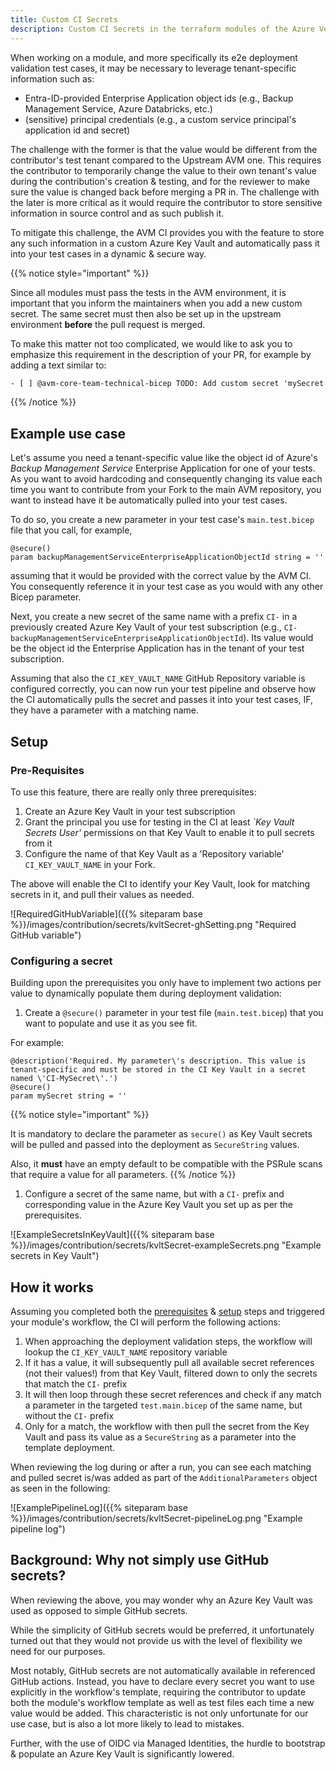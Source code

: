 ```yaml
---
title: Custom CI Secrets
description: Custom CI Secrets in the terraform modules of the Azure Verified Modules (AVM) program
---
```


When working on a module, and more specifically its e2e deployment validation test cases, it may be necessary to leverage tenant-specific information such as:

- Entra-ID-provided Enterprise Application object ids (e.g., Backup Management Service, Azure Databricks, etc.)
- (sensitive) principal credentials (e.g., a custom service principal's application id and secret)

The challenge with the former is that the value would be different from the contributor's test tenant compared to the Upstream AVM one. This requires the contributor to temporarily change the value to their own tenant's value during the contribution's creation & testing, and for the reviewer to make sure the value is changed back before merging a PR in.
The challenge with the later is more critical as it would require the contributor to store sensitive information in source control and as such publish it.

To mitigate this challenge, the AVM CI provides you with the feature to store any such information in a custom Azure Key Vault and automatically pass it into your test cases in a dynamic & secure way.

{{% notice style="important" %}}

Since all modules must pass the tests in the AVM environment, it is important that you inform the maintainers when you add a new custom secret. The same secret must then also be set up in the upstream environment **before** the pull request is merged.

To make this matter not too complicated, we would like to ask you to emphasize this requirement in the description of your PR, for example by adding a text similar to:

```txt
- [ ] @avm-core-team-technical-bicep TODO: Add custom secret 'mySecret' to AVM CI
```

{{% /notice %}}

## Example use case

Let's assume you need a tenant-specific value like the object id of Azure's _Backup Management Service_ Enterprise Application for one of your tests. As you want to avoid hardcoding and consequently changing its value each time you want to contribute from your Fork to the main AVM repository, you want to instead have it be automatically pulled into your test cases.

To do so, you create a new parameter in your test case's `main.test.bicep` file that you call, for example,

```bicep
@secure()
param backupManagementServiceEnterpriseApplicationObjectId string = ''

```

assuming that it would be provided with the correct value by the AVM CI. You consequently reference it in your test case as you would with any other Bicep parameter.

Next, you create a new secret of the same name with a prefix `CI-` in a previously created Azure Key Vault of your test subscription (e.g., `CI-backupManagementServiceEnterpriseApplicationObjectId`). Its value would be the object id the Enterprise Application has in the tenant of your test subscription.

Assuming that also the `CI_KEY_VAULT_NAME` GitHub Repository variable is configured correctly, you can now run your test pipeline and observe how the CI automatically pulls the secret and passes it into your test cases, IF, they have a parameter with a matching name.

## Setup

### Pre-Requisites

To use this feature, there are really only three prerequisites:

1. Create an Azure Key Vault in your test subscription
1. Grant the principal you use for testing in the CI at least _`Key Vault Secrets User'_ permissions on that Key Vault to enable it to pull secrets from it
1. Configure the name of that Key Vault as a 'Repository variable' `CI_KEY_VAULT_NAME` in your Fork.

The above will enable the CI to identify your Key Vault, look for matching secrets in it, and pull their values as needed.

![RequiredGitHubVariable]({{% siteparam base %}}/images/contribution/secrets/kvltSecret-ghSetting.png "Required GitHub variable")

### Configuring a secret

Building upon the prerequisites you only have to implement two actions per value to dynamically populate them during deployment validation:

1. Create a `@secure()` parameter in your test file (`main.test.bicep`) that you want to populate and use it as you see fit.

  For example:

  ```bicep
  @description('Required. My parameter\'s description. This value is tenant-specific and must be stored in the CI Key Vault in a secret named \'CI-MySecret\'.')
  @secure()
  param mySecret string = ''
  ```

  {{% notice style="important" %}}

  It is mandatory to declare the parameter as `secure()` as Key Vault secrets will be pulled and passed into the deployment as `SecureString` values.

  Also, it **must** have an empty default to be compatible with the PSRule scans that require a value for all parameters.
  {{% /notice %}}

1. Configure a secret of the same name, but with a `CI-` prefix and corresponding value in the Azure Key Vault you set up as per the prerequisites.

  ![ExampleSecretsInKeyVault]({{% siteparam base %}}/images/contribution/secrets/kvltSecret-exampleSecrets.png "Example secrets in Key Vault")

## How it works

Assuming you completed both the [prerequisites](#pre-requisites) & [setup](#configuring-a-secret) steps and triggered your module's workflow, the CI will perform the following actions:

1. When approaching the deployment validation steps, the workflow will lookup the `CI_KEY_VAULT_NAME` repository variable
1. If it has a value, it will subsequently pull all available secret references (not their values!) from that Key Vault, filtered down to only the secrets that match the `CI-` prefix
1. It will then loop through these secret references and check if any match a parameter in the targeted `test.main.bicep` of the same name, but without the `CI-` prefix
1. Only for a match, the workflow with then pull the secret from the Key Vault and pass its value as a `SecureString` as a parameter into the template deployment.

When reviewing the log during or after a run, you can see each matching and pulled secret is/was added as part of the `AdditionalParameters` object as seen in the following:

![ExamplePipelineLog]({{% siteparam base %}}/images/contribution/secrets/kvltSecret-pipelineLog.png "Example pipeline log")

## Background: Why not simply use GitHub secrets?

When reviewing the above, you may wonder why an Azure Key Vault was used as opposed to simple GitHub secrets.

While the simplicity of GitHub secrets would be preferred, it unfortunately turned out that they would not provide us with the level of flexibility we need for our purposes.

Most notably, GitHub secrets are not automatically available in referenced GitHub actions. Instead, you have to declare every secret you want to use explicitly in the workflow's template, requiring the contributor to update both the module's workflow template as well as test files each time a new value would be added.
This characteristic is not only unfortunate for our use case, but is also a lot more likely to lead to mistakes.

Further, with the use of OIDC via Managed Identities, the hurdle to bootstrap & populate an Azure Key Vault is significantly lowered.
